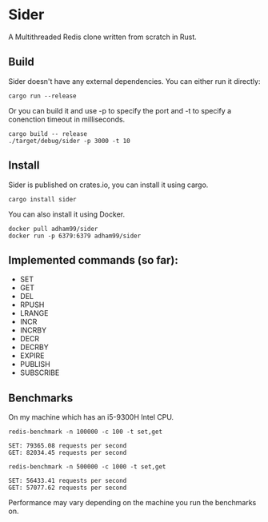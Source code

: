 # Sider

A Multithreaded Redis clone written from scratch in Rust.

## Build

Sider doesn't have any external dependencies.
You can either run it directly:

```
cargo run --release
```

Or you can build it and use -p to specify the port and -t to specify a conenction timeout in milliseconds.

```
cargo build -- release
./target/debug/sider -p 3000 -t 10
```

## Install

Sider is published on crates.io, you can install it using cargo.

```
cargo install sider
```

You can also install it using Docker.

```
docker pull adham99/sider
docker run -p 6379:6379 adham99/sider
```

## Implemented commands (so far):

- SET
- GET
- DEL
- RPUSH
- LRANGE
- INCR
- INCRBY
- DECR
- DECRBY
- EXPIRE
- PUBLISH
- SUBSCRIBE

## Benchmarks

On my machine which has an i5-9300H Intel CPU.

```
redis-benchmark -n 100000 -c 100 -t set,get

SET: 79365.08 requests per second
GET: 82034.45 requests per second
```

```
redis-benchmark -n 500000 -c 1000 -t set,get

SET: 56433.41 requests per second
GET: 57077.62 requests per second
```

Performance may vary depending on the machine you run the benchmarks on.
